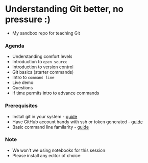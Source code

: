 # Understanding Git better, no pressure :)

- My sandbox repo for teaching Git 

### Agenda
- Understanding comfort levels 
- Introduction to `open source`
- Introduction to version control
- Git basics (starter commands)
- Intro to `command line`
- Live demo
- Questions
- If time permits intro to advance commands 

### Prerequisites 
- Install git in your system - [guide](https://www.atlassian.com/git/tutorials/install-git)
- Have GitHub account handy with ssh or token generated - [guide](https://docs.github.com/en/authentication/connecting-to-github-with-ssh/generating-a-new-ssh-key-and-adding-it-to-the-ssh-agent)
- Basic command line familarity - [guide](https://www.learnenough.com/command-line-tutorial)

### Note
- We won't we using notebooks for this session
- Please install any editor of choice 
